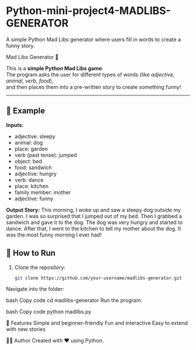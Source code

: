 # Python-mini-project4-MADLIBS-GENERATOR
A simple Python Mad Libs generator where users fill in words to create a funny story.

Mad Libs Generator 🎉

This is a **simple Python Mad Libs game**.  
The program asks the user for different types of words (like *adjective, animal, verb, food*),  
and then places them into a pre-written story to create something funny!

---

## 📝 Example

**Inputs:**
- adjective: sleepy
- animal: dog
- place: garden
- verb (past tense): jumped
- object: bed
- food: sandwich
- adjective: hungry
- verb: dance
- place: kitchen
- family member: mother
- adjective: funny

**Output Story:**
This morning, I woke up and saw a sleepy dog outside my garden.
I was so surprised that I jumped out of my bed.
Then I grabbed a sandwich and gave it to the dog.
The dog was very hungry and started to dance.
After that, I went to the kitchen to tell my mother about the dog.
It was the most funny morning I ever had!


## 🚀 How to Run

1. Clone the repository:
   ```bash
   git clone https://github.com/your-username/madlibs-generator.git
Navigate into the folder:

bash
Copy code
cd madlibs-generator
Run the program:

bash
Copy code
python madlibs.py

📌 Features
Simple and beginner-friendly
Fun and interactive
Easy to extend with new stories

🧑‍💻 Author
Created with ❤️ using Python.
